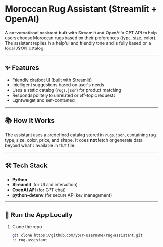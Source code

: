 # Moroccan Rug Assistant (Streamlit + OpenAI)

A conversational assistant built with Streamlit and OpenAI's GPT API to help users choose Moroccan rugs based on their preferences (type, size, color). The assistant replies in a helpful and friendly tone and is fully based on a local JSON catalog.

---

## ✨ Features

- Friendly chatbot UI (built with Streamlit)
- Intelligent suggestions based on user's needs
- Uses a static catalog (`rugs.json`) for product matching
- Responds politely to unrelated or off-topic requests
- Lightweight and self-contained

---

## 📚 How It Works

The assistant uses a predefined catalog stored in `rugs.json`, containing rug type, size, color, price, and shape.
It does **not** fetch or generate data beyond what's available in that file.

---

## 🛠️ Tech Stack

- **Python**
- **Streamlit** (for UI and interaction)
- **OpenAI API** (for GPT chat)
- **python-dotenv** (for secure API key management)

---

## 🚀 Run the App Locally

1. Clone the repo
   ```bash
   git clone https://github.com/your-username/rug-assistant.git
   cd rug-assistant
